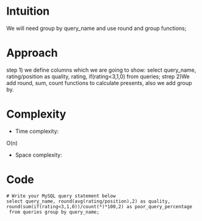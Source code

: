 # Intuition
<!-- Describe your first thoughts on how to solve this problem. -->
We will need group by query_name and use round and group functions;
# Approach
<!-- Describe your approach to solving the problem. -->
step 1) we define columns which we are going to show:
select query_name, rating/position as quality, rating, if(rating<3,1,0) from queries;
strep 2)We add round, sum, count functions to calculate presents, also we add group by.

# Complexity
- Time complexity:
<!-- Add your time complexity here, e.g. $$O(n)$$ -->
O(n)
- Space complexity:
<!-- Add your space complexity here, e.g. $$O(n)$$ -->

# Code
```
# Write your MySQL query statement below
select query_name, round(avg(rating/position),2) as quality, round(sum(if(rating<3,1,0))/count(*)*100,2) as poor_query_percentage
 from queries group by query_name;
```